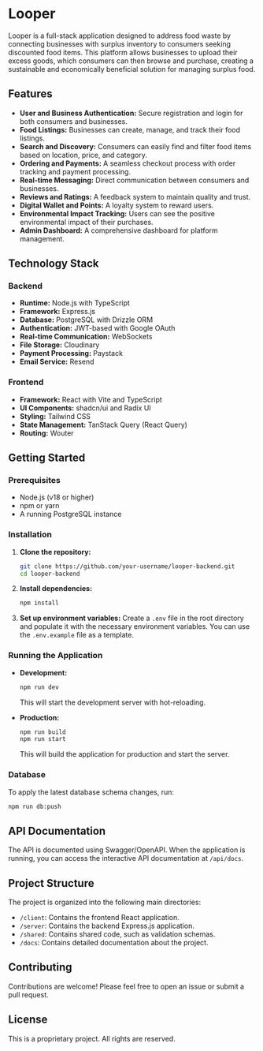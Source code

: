 # Looper

Looper is a full-stack application designed to address food waste by connecting businesses with surplus inventory to consumers seeking discounted food items. This platform allows businesses to upload their excess goods, which consumers can then browse and purchase, creating a sustainable and economically beneficial solution for managing surplus food.

## Features

- **User and Business Authentication:** Secure registration and login for both consumers and businesses.
- **Food Listings:** Businesses can create, manage, and track their food listings.
- **Search and Discovery:** Consumers can easily find and filter food items based on location, price, and category.
- **Ordering and Payments:** A seamless checkout process with order tracking and payment processing.
- **Real-time Messaging:** Direct communication between consumers and businesses.
- **Reviews and Ratings:** A feedback system to maintain quality and trust.
- **Digital Wallet and Points:** A loyalty system to reward users.
- **Environmental Impact Tracking:** Users can see the positive environmental impact of their purchases.
- **Admin Dashboard:** A comprehensive dashboard for platform management.

## Technology Stack

### Backend

- **Runtime:** Node.js with TypeScript
- **Framework:** Express.js
- **Database:** PostgreSQL with Drizzle ORM
- **Authentication:** JWT-based with Google OAuth
- **Real-time Communication:** WebSockets
- **File Storage:** Cloudinary
- **Payment Processing:** Paystack
- **Email Service:** Resend

### Frontend

- **Framework:** React with Vite and TypeScript
- **UI Components:** shadcn/ui and Radix UI
- **Styling:** Tailwind CSS
- **State Management:** TanStack Query (React Query)
- **Routing:** Wouter

## Getting Started

### Prerequisites

- Node.js (v18 or higher)
- npm or yarn
- A running PostgreSQL instance

### Installation

1. **Clone the repository:**
   ```bash
   git clone https://github.com/your-username/looper-backend.git
   cd looper-backend
   ```

2. **Install dependencies:**
   ```bash
   npm install
   ```

3. **Set up environment variables:**
   Create a `.env` file in the root directory and populate it with the necessary environment variables. You can use the `.env.example` file as a template.

### Running the Application

- **Development:**
  ```bash
  npm run dev
  ```
  This will start the development server with hot-reloading.

- **Production:**
  ```bash
  npm run build
  npm run start
  ```
  This will build the application for production and start the server.

### Database

To apply the latest database schema changes, run:
```bash
npm run db:push
```

## API Documentation

The API is documented using Swagger/OpenAPI. When the application is running, you can access the interactive API documentation at `/api/docs`.

## Project Structure

The project is organized into the following main directories:

- `/client`: Contains the frontend React application.
- `/server`: Contains the backend Express.js application.
- `/shared`: Contains shared code, such as validation schemas.
- `/docs`: Contains detailed documentation about the project.

## Contributing

Contributions are welcome! Please feel free to open an issue or submit a pull request.

## License

This is a proprietary project. All rights are reserved.
